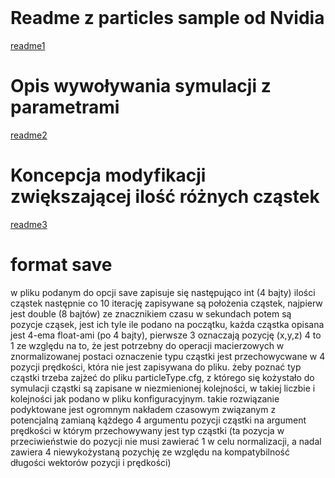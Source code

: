 <title>Particles</title>
</br>
<h1>Readme z particles sample od Nvidia</h1>
<a href="readme1.txt">readme1</a>
</br>
<h1>Opis wywoływania symulacji z parametrami</h1>
<a href="readme2.txt">readme2</a>
</br>
<h1>Koncepcja modyfikacji zwiększającej ilość różnych cząstek</h1>
<a href="readme3.txt">readme3</a>
</br>

<h1>format save</h1>
<section>
w pliku podanym do opcji save zapisuje się następująco int (4 bajty) ilości cząstek
następnie co 10 iterację zapisywane są położenia cząstek, najpierw jest double (8 bajtów) ze znacznikiem czasu w sekundach
potem są pozycje cząsek, jest ich tyle ile podano na początku, każda cząstka opisana jest 4-ema float-ami (po 4 bajty),
pierwsze 3 oznaczają pozycję (x,y,z) 4 to 1 ze względu na to, że jest potrzebny do operacji macierzowych w znormalizowanej postaci
oznaczenie typu cząstki jest przechowycwane w 4 pozycji prędkości, która nie jest zapisywana do pliku.
żeby poznać typ cząstki trzeba zajżeć do pliku particleType.cfg, z którego się kożystało do symulacji
cząstki są zapisane w niezmienionej kolejności, w takiej liczbie i kolejności jak podano w pliku konfiguracyjnym.
takie rozwiązanie podyktowane jest ogromnym nakładem czasowym związanym z potencjalną zamianą kążdego 4 argumentu pozycji cząstki
na argument prędkości w którym przechowywany jest typ cząstki (ta pozycja w przeciwieństwie do pozycji nie musi zawierać 1 
w celu normalizacji, a nadal zawiera 4 niewykożystaną pozychję ze względu na kompatybilność długości wektorów pozycji i prędkości)
</section>
